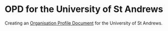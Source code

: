 # OPD for the University of St Andrews

Creating an [Organisation Profile Document](http://opd.data.ac.uk) for the University of St Andrews.
